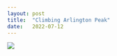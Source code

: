 ```yaml
---
layout: post
title:  "Climbing Arlington Peak"
date:   2022-07-12
---
```


![]({{site.baseurl}}/assets/lazy/2022-07-12--08-12-56.jpeg)
